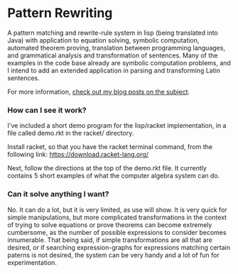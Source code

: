 # Pattern Rewriting
<p>
A pattern matching and rewrite-rule system in lisp (being translated into Java) with application to equation solving, symbolic computation, automated theorem proving, translation between programming languages, and grammatical analysis and transformation of sentences. Many of the examples in the code base already are symbolic computation problems, and I intend to add an extended application in parsing and transforming Latin sentences.
</p>

<p>
For more information, <a target="_blank" href="https://www.hrodebert.com/articles/Programming-with-Patterns">check out my blog posts on the subject</a>.
</p>


### How can I see it work?

I've included a short demo program for the lisp/racket implementation, in a file called demo.rkt in the racket/ directory.

Install racket, so that you have the racket terminal command, from the following link: https://download.racket-lang.org/

Next, follow the directions at the top of the demo.rkt file. It currently contains 5 short examples of what the computer algebra system can do.

### Can it solve anything I want?

No. It can do a lot, but it is very limited, as use will show. It is very quick for simple manipulations, but more complicated transformations in the context of trying to solve equations or prove theorems can become extremely cumbersome, as the number of possible expressions to consider becomes innumerable. That being said, if simple transformations are all that are desired, or if searching expression-graphs for expressions matching certain paterns is not desired, the system can be very handy and a lot of fun for experimentation.
